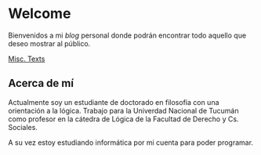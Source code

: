 # Welcome
Bienvenidos a mi *blog* personal donde podrán encontrar todo aquello
que deseo mostrar al público.

[Misc. Texts](./text/README.md)

## Acerca de mí
Actualmente soy un estudiante de doctorado en filosofía con una orientación a la lógica.
Trabajo para la Univerdad Nacional de Tucumán como profesor
en la cátedra de Lógica de la Facultad de Derecho y Cs. Sociales.

A su vez estoy estudiando informática por mi cuenta para poder programar.
